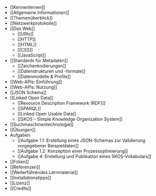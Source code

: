 - [[Kennenlernen]]
- [[Allgemeine Informationen]]
- [[Themenüberblick]]
- [[Netzwerkprotokolle]]
- [[Das Web]]
	- [[URIs]]
	- [[HTTP]]
	- [[HTML]]
	- [[CSS]]
	- [[JavaScript]]
- [[Standards für Metadaten]]
	- [[Zeichenkodierungen]]
	- [[Datenstrukturen und -formate]]
	- [[Datenmodelle & Profile]]
- [[Web-APIs: Einführung]]
- [[Web-APIs: Nutzung]]
- [[JSON Schema]]
- [[Linked Open Data]]
	- [[Resource Description Framework (RDF)]]
	- [[SPARQL]]
	- [[Linked Open Usable Data]]
	- [[SKOS – Simple Knowledge Organization System]]
- [[Suchmaschinentechnologie]]
- [[Übungen]]
- Aufgaben
	- [[Aufgabe 1.1: Erstellung eines JSON-Schemas zur Validierung vorgegebener Beispieldaten]]
	- [[Aufgabe 1.2: Konzeption einer Prozessoptimierung]]
	- [[Aufgabe 4: Erstellung und Publikation eines SKOS-Vokabulars]]
- [[Folien]]
- [[Referenzen]]
- [[Weiterführendes Lernmaterial]]
- [[Installationstipps]]
- [[Lizenz]]
- [[Credits]]